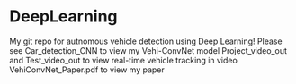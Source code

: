 # DeepLearning
My git repo for autnomous vehicle detection using Deep Learning!
Please see Car_detection_CNN to view my Vehi-ConvNet model
           Project_video_out and Test_video_out to view real-time vehicle tracking in video
           VehiConvNet_Paper.pdf to view my paper

